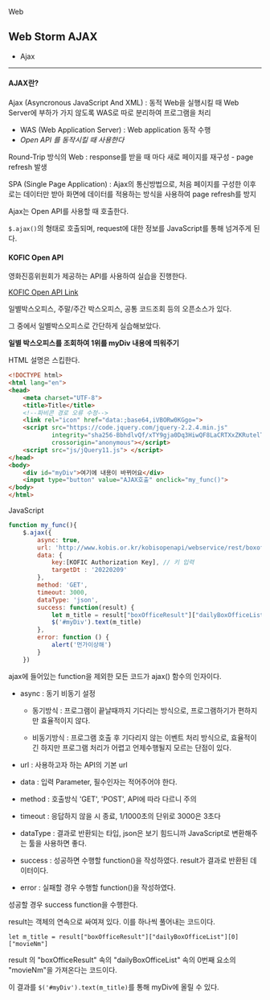 Web

## Web Storm AJAX

- Ajax

---

#### AJAX란?

Ajax (Asyncronous JavaScript And XML) : 동적 Web을 실행시킬 때 Web Server에 부하가 가지 않도록 WAS로 따로 분리하여 프로그램을 처리

- WAS (Web Application Server) : Web application 동작 수행
- *Open API 를 동작시킬 때 사용한다*

Round-Trip 방식의 Web : response를 받을 때 마다 새로 페이지를 재구성 - page refresh 발생

SPA (Single Page Application) : Ajax의 통신방법으로, 처음 페이지를 구성한 이후로는 데이터만 받아 화면에 데이터를 적용하는 방식을 사용하여 page refresh를 방지



Ajax는 Open API를 사용할 때 호출한다.

`$.ajax()`의 형태로 호출되며, request에 대한 정보를 JavaScript를 통해 넘겨주게 된다.



#### KOFIC Open API

영화진흥위원회가 제공하는 API를 사용하여 실습을 진행한다.

[KOFIC Open API Link](https://www.kobis.or.kr/kobisopenapi/homepg/main/main.do) 

일별박스오피스, 주말/주간 박스오피스, 공통 코드조회 등의 오픈소스가 있다.

그 중에서 일별박스오피스로 간단하게 실습해보았다.



**일별 박스오피스를 조회하여 1위를 myDiv 내용에 띄워주기**

HTML 설명은 스킵한다.

```html
<!DOCTYPE html>
<html lang="en">
<head>
    <meta charset="UTF-8">
    <title>Title</title>
	<!--파비콘 경로 오류 수정-->
    <link rel="icon" href="data:;base64,iVBORw0KGgo=">
    <script src="https://code.jquery.com/jquery-2.2.4.min.js"
            integrity="sha256-BbhdlvQf/xTY9gja0Dq3HiwQF8LaCRTXxZKRutelT44="
            crossorigin="anonymous"></script>
    <script src="js/jQuery11.js"> </script>
</head>
<body>
    <div id="myDiv">여기에 내용이 바뀌어요</div>
    <input type="button" value="AJAX호출" onclick="my_func()">
</body>
</html>
```

JavaScript

```javascript
function my_func(){
    $.ajax({
        async: true,
        url: 'http://www.kobis.or.kr/kobisopenapi/webservice/rest/boxoffice/searchDailyBoxOfficeList.json',
        data: {
            key:[KOFIC Authorization Key], // 키 입력
            targetDt : '20220209'
        },
        method: 'GET',
        timeout: 3000,
        dataType: 'json',
        success: function(result) {
            let m_title = result["boxOfficeResult"]["dailyBoxOfficeList"][0]["movieNm"]
            $('#myDiv').text(m_title)
        },
        error: function () {
            alert('먼가이상해')
        }
    })
```

ajax에 들어있는 function을 제외한 모든 코드가 ajax() 함수의 인자이다.

- async : 동기 비동기 설정

  - 동기방식 : 프로그램이 끝날때까지 기다리는 방식으로, 프로그램하기가 편하지만 효율적이지 않다.

  - 비동기방식 : 프로그램 호출 후 기다리지 않는 이벤트 처리 방식으로,  효율적이긴 하지만 프로그램 처리가 어렵고 언제수행될지 모르는 단점이 있다.

- url : 사용하고자 하는 API의 기본 url

- data : 입력 Parameter, 필수인자는 적어주어야 한다.

- method : 호출방식 'GET', 'POST', API에 따라 다르니 주의

- timeout : 응답하지 않을 시 종료, 1/1000초의 단위로 3000은 3초다

- dataType : 결과로 반환되는 타입, json은 보기 힘드니까 JavaScript로 변환해주는 툴을 사용하면 좋다.

- success : 성공하면 수행할 function()을 작성하였다. result가 결과로 반환된 데이터이다.

- error : 실패할 경우 수행할 function()을 작성하였다.



성공할 경우 success function을 수행한다.

result는 객체의 연속으로 싸여져 있다. 이를 하나씩 풀어내는 코드이다.

`let m_title = result["boxOfficeResult"]["dailyBoxOfficeList"][0]["movieNm"]`

result 의 "boxOfficeResult" 속의 "dailyBoxOfficeList" 속의 0번째 요소의 "movieNm"을 가져온다는 코드이다.

이 결과를 `$('#myDiv').text(m_title)`를 통해 myDiv에 올릴 수 있다.



